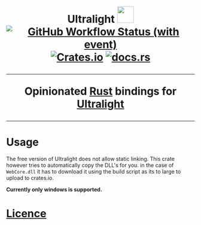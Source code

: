 <h1 align="center">
  Ultralight <img src="http://upload.vzout.com/ferris.svg" width="44px">
  <br>
  <a href="#"><img alt="GitHub Workflow Status (with event)" src="https://img.shields.io/github/actions/workflow/status/VZout/ultralight/rust.yml?style=flat-square&logo=github&logoColor=white"></a>
  <a href="https://crates.io/crates/ultralight"><img alt="Crates.io" src="https://img.shields.io/crates/v/ultralight?style=flat-square&logo=rust"></a>
  <a href="https://docs.rs/crate/ultralight/latest"><img alt="docs.rs" src="https://img.shields.io/docsrs/ultralight?style=flat-square"></a>
</p>

---

<p align="center">
  <strong>
  Opinionated <a href="https://www.rust-lang.org/">Rust</a> bindings for <a href="https://ultralig.ht/">Ultralight</a>
  </strong>
</p>

---


# Usage

The free version of Ultralight does not allow static linking. This crate however tries to automatically copy the DLL's for you. in the case of `WebCore.dll` it has to download it using the build script as its to large to upload to crates.io.

**Currently only windows is supported.**

# [Licence](https://ultralig.ht/#pricing)
